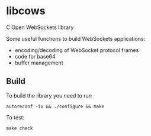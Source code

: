 # libcows

C Open WebSockets library

Some useful functions to build WebSockets applications:

 - encoding/decoding of WebSocket protocol frames
 - code for base64
 - buffer management

## Build

To build the library you need to run

    autoreconf -iv && ./configure && make

To test:

    make check
